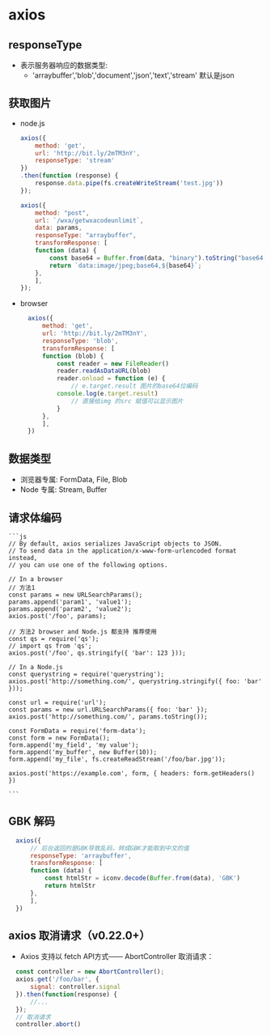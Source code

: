 # axios
## responseType
* 表示服务器响应的数据类型: 
  - 'arraybuffer','blob','document','json','text','stream' 默认是json
## 获取图片
* node.js
    ```js
    axios({
        method: 'get',
        url: 'http://bit.ly/2mTM3nY',
        responseType: 'stream'
    })
    .then(function (response) {
        response.data.pipe(fs.createWriteStream('test.jpg'))
    });

    axios({
        method: "post",
        url: `/wxa/getwxacodeunlimit`,
        data: params,
        responseType: "arraybuffer",
        transformResponse: [
        function (data) {
            const base64 = Buffer.from(data, "binary").toString("base64");
            return `data:image/jpeg;base64,${base64}`;
        },
        ],
    });
* browser
  ```js
    axios({
        method: 'get',
        url: 'http://bit.ly/2mTM3nY',
        responseType: 'blob',
        transformResponse: [
        function (blob) {
            const reader = new FileReader()
            reader.readAsDataURL(blob)
            reader.onload = function (e) {
                // e.target.result 图片的base64位编码
            console.log(e.target.result)
                // 直接给img 的src 赋值可以显示图片
            }
        },
        ],
    })
  ```
## 数据类型
* 浏览器专属: FormData, File, Blob
* Node 专属: Stream, Buffer
## 请求体编码
    ```js
    // By default, axios serializes JavaScript objects to JSON.
    // To send data in the application/x-www-form-urlencoded format instead,
    // you can use one of the following options.

    // In a browser
    // 方法1
    const params = new URLSearchParams();
    params.append('param1', 'value1');
    params.append('param2', 'value2');
    axios.post('/foo', params);

    // 方法2 browser and Node.js 都支持 推荐使用
    const qs = require('qs');
    // import qs from 'qs';
    axios.post('/foo', qs.stringify({ 'bar': 123 }));

    // In a Node.js
    const querystring = require('querystring');
    axios.post('http://something.com/', querystring.stringify({ foo: 'bar' }));

    const url = require('url');
    const params = new url.URLSearchParams({ foo: 'bar' });
    axios.post('http://something.com/', params.toString());

    const FormData = require('form-data');
    const form = new FormData();
    form.append('my_field', 'my value');
    form.append('my_buffer', new Buffer(10));
    form.append('my_file', fs.createReadStream('/foo/bar.jpg'));

    axios.post('https://example.com', form, { headers: form.getHeaders() })

    ```
## GBK 解码
  ```js
    axios({
        // 后台返回的是GBK导致乱码，转成GBK才能取到中文的值
        responseType: 'arraybuffer',
        transformResponse: [
        function (data) {
            const htmlStr = iconv.decode(Buffer.from(data), 'GBK')
            return htmlStr
        },
        ],
    })
  ```
## axios 取消请求（v0.22.0+）
  - Axios 支持以 fetch API方式—— AbortController 取消请求：
  ```js
    const controller = new AbortController();
    axios.get('/foo/bar', {
        signal: controller.signal
    }).then(function(response) {
        //...
    });
    // 取消请求
    controller.abort()
  ```